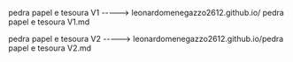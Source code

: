 pedra papel e tesoura V1 -----> leonardomenegazzo2612.github.io/ pedra papel e tesoura V1.md

pedra papel e tesoura V2 -----> leonardomenegazzo2612.github.io/pedra papel e tesoura V2.md
